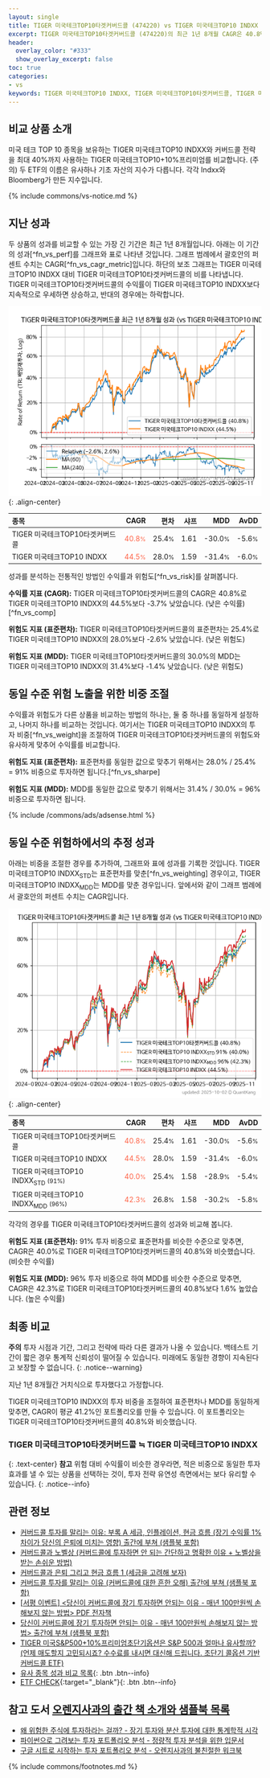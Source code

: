 ```yaml
---
layout: single
title: TIGER 미국테크TOP10타겟커버드콜 (474220) vs TIGER 미국테크TOP10 INDXX (381170)
excerpt: TIGER 미국테크TOP10타겟커버드콜 (474220)의 최근 1년 8개월 CAGR은 40.8%로 TIGER 미국테크TOP10 INDXX (381170)의 44.5%보다 -3.7% 낮았습니다.
header:
  overlay_color: "#333"
  show_overlay_excerpt: false
toc: true
categories:
- vs
keywords: TIGER 미국테크TOP10 INDXX, TIGER 미국테크TOP10타겟커버드콜, TIGER 미국테크TOP10타겟커버드콜 TIGER 미국테크TOP10 INDXX 비교, 474220, 381170, 474220 474220 비교
---
```


## 비교 상품 소개


미국 테크 TOP 10 종목을 보유하는 TIGER 미국테크TOP10 INDXX와 커버드콜 전략을 최대 40%까지 사용하는 TIGER 미국테크TOP10+10%프리미엄를 비교합니다. (주의) 두 ETF의 이름은 유사하나 기초 자산의 지수가 다릅니다. 각각 Indxx와 Bloomberg가 만든 지수입니다.



{% include commons/vs-notice.md %}

## 지난 성과

두 상품의 성과를 비교할 수 있는 가장 긴 기간은 최근 1년 8개월입니다. 아래는 이 기간의 성과[^fn_vs_perf]를 그래프와 표로 나타낸 것입니다.
그래프 범례에서 괄호안의 퍼센트 수치는 CAGR[^fn_vs_cagr_metric]입니다.
하단의 보조 그래프는 TIGER 미국테크TOP10 INDXX 대비 TIGER 미국테크TOP10타겟커버드콜의 비를 나타냅니다.
TIGER 미국테크TOP10타겟커버드콜의 수익률이 TIGER 미국테크TOP10 INDXX보다 지속적으로 우세하면 상승하고, 반대의 경우에는 하락합니다.

![TIGER 미국테크TOP10타겟커버드콜](/vs/images/474220-vs-381170_dual.png){: .align-center}

| **종목** | **CAGR** | **편차** | **샤프** | **MDD** | **AvDD** |
| :------------ | ------: | -----------: | -------: | ------: | -------: |
| TIGER 미국테크TOP10타겟커버드콜 | <span style="color: tomato">40.8<small>%</small></span> | 25.4<small>%</small> | 1.61 | -30.0<small>%</small> | -5.6<small>%</small> |
| TIGER 미국테크TOP10 INDXX | <span style="color: tomato">44.5<small>%</small></span> | 28.0<small>%</small> | 1.59 | -31.4<small>%</small> | -6.0<small>%</small> |

<!-- more -->


성과를 분석하는 전통적인 방법인 수익률과 위험도[^fn_vs_risk]를 살펴봅니다.

**수익률 지표 (CAGR):** TIGER 미국테크TOP10타겟커버드콜의 CAGR은 40.8%로 TIGER 미국테크TOP10 INDXX의 44.5%보다 -3.7% 낮았습니다. (낮은 수익률)[^fn_vs_comp]

**위험도 지표 (표준편차):** TIGER 미국테크TOP10타겟커버드콜의 표준편차는 25.4%로 TIGER 미국테크TOP10 INDXX의 28.0%보다 -2.6% 낮았습니다. (낮은 위험도)

**위험도 지표 (MDD):** TIGER 미국테크TOP10타겟커버드콜의 30.0%의 MDD는 TIGER 미국테크TOP10 INDXX의 31.4%보다 -1.4% 낮았습니다. (낮은 위험도)



## 동일 수준 위험 노출을 위한 비중 조절

수익률과 위험도가 다른 상품을 비교하는 방법의 하나는, 둘 중 하나를 동일하게 설정하고, 나머지 하나를 비교하는 것입니다.
여기서는 TIGER 미국테크TOP10 INDXX의 투자 비중[^fn_vs_weight]을 조절하여 TIGER 미국테크TOP10타겟커버드콜의 위험도와 유사하게 맞추어 수익률를 비교합니다.

**위험도 지표 (표준편차):** 표준편차를 동일한 값으로 맞추기 위해서는 28.0% / 25.4% = 91% 비중으로 투자하면 됩니다.[^fn_vs_sharpe]

**위험도 지표 (MDD):** MDD를 동일한 값으로 맞추기 위해서는 31.4% / 30.0% = 96% 비중으로 투자하면 됩니다.


{% include /commons/ads/adsense.html %}



## 동일 수준 위험하에서의 추정 성과

아래는 비중을 조절한 경우를 추가하여, 그래프와 표에 성과를 기록한 것입니다.
TIGER 미국테크TOP10 INDXX<sub>STD</sub>는 표준편차를 맞춘[^fn_vs_weighting] 경우이고, TIGER 미국테크TOP10 INDXX<sub>MDD</sub>는 MDD를 맞춘 경우입니다.
앞에서와 같이 그래프 범례에서 괄호안의 퍼센트 수치는 CAGR입니다.


![TIGER 미국테크TOP10타겟커버드콜](/vs/images/474220-vs-381170.png){: .align-center}



| **종목** | **CAGR** | **편차** | **샤프** | **MDD** | **AvDD** |
| :------------ | ------: | -----------: | -------: | ------: | -------: |
| TIGER 미국테크TOP10타겟커버드콜 | <span style="color: tomato">40.8<small>%</small></span> | 25.4<small>%</small> | 1.61 | -30.0<small>%</small> | -5.6<small>%</small> |
| TIGER 미국테크TOP10 INDXX | <span style="color: tomato">44.5<small>%</small></span> | 28.0<small>%</small> | 1.59 | -31.4<small>%</small> | -6.0<small>%</small> |
| TIGER 미국테크TOP10 INDXX<sub>STD</sub> <small>(91%)</small> | <span style="color: tomato">40.0<small>%</small></span> | 25.4<small>%</small> | 1.58 | -28.9<small>%</small> | -5.4<small>%</small> |
| TIGER 미국테크TOP10 INDXX<sub>MDD</sub> <small>(96%)</small> | <span style="color: tomato">42.3<small>%</small></span> | 26.8<small>%</small> | 1.58 | -30.2<small>%</small> | -5.8<small>%</small> |



각각의 경우를 TIGER 미국테크TOP10타겟커버드콜의 성과와 비교해 봅니다.

**위험도 지표 (표준편차):** 91% 투자 비중으로 표준편차를 비슷한 수준으로 맞추면, CAGR은 40.0%로 TIGER 미국테크TOP10타겟커버드콜의 40.8%와 비슷했습니다. (비슷한 수익률)

**위험도 지표 (MDD):** 96% 투자 비중으로 하여 MDD를 비슷한 수준으로 맞추면, CAGR은 42.3%로 TIGER 미국테크TOP10타겟커버드콜의 40.8%보다 1.6% 높았습니다. (높은 수익률)




## 최종 비교

**주의** 투자 시점과 기간, 그리고 전략에 따라 다른 결과가 나올 수 있습니다. 백테스트 기간이 짧은 경우 통계적 신뢰성이 떨어질 수 있습니다. 미래에도 동일한 경향이 지속된다고 보장할 수 없습니다.
{: .notice--warning}

지난 1년 8개월간 거치식으로 투자했다고 가정합니다.

TIGER 미국테크TOP10 INDXX의 투자 비중을 조절하여 표준편차나 MDD를 동일하게 맞추면, CAGR이 평균 41.2%인 포트폴리오를 만들 수 있습니다.
이 포트폴리오는 TIGER 미국테크TOP10타겟커버드콜의 40.8%와 비슷했습니다.

### TIGER 미국테크TOP10타겟커버드콜 ≒ TIGER 미국테크TOP10 INDXX
{: .text-center}
**참고** 위험 대비 수익률이 비슷한 경우라면, 적은 비중으로 동일한 투자 효과를 낼 수 있는 상품을 선택하는 것이, 투자 전략 유연성 측면에서는 보다 유리할 수 있습니다.
{: .notice--info}


## 관련 정보

- [커버드콜 투자를 말리는 이유: 부록 A 세금, 인플레이션, 현금 흐름 (장기 수익률 1% 차이가 당신의 은퇴에 미치는 영향) 출간에 부쳐 (샘플북 포함)](https://kongdori.tistory.com/484)
- [커버드콜과 노벨상 (커버드콜에 투자하면 안 되는 간단하고 명확한 이유 + 노벨상을 받는 손쉬운 방법)](https://kongdori.tistory.com/483)
- [커버드콜과 은퇴 그리고 현금 흐름 1 (세금을 고려해 보자)](https://kongdori.tistory.com/478)
- [커버드콜 투자를 말리는 이유 (커버드콜에 대한 흔한 오해) 출간에 부쳐 (샘플북 포함)](https://kongdori.tistory.com/473)
- [[서평 이벤트] <당신이 커버드콜에 장기 투자하면 안되는 이유 - 매년 100만원씩 손해보지 않는 방법> PDF 전자책](https://m.blog.naver.com/onuri2005/223783587701)
- [당신이 커버드콜에 장기 투자하면 안되는 이유 - 매년 100만원씩 손해보지 않는 방법> 출간에 부쳐 (샘플북 포함)](https://kongdori.tistory.com/403)
- [TIGER 미국S&P500+10%프리미엄초단기옵션은 S&P 500과 얼마나 유사할까? (언제 매도할지 고민되시죠? 수수료를 내시면 대신해 드립니다. 초단기 콜옵션 기반 커버드콜 ETF)](https://kongdori.tistory.com/293)
- [유사 종목 성과 비교 목록](/vs/){: .btn .btn--info}
- [ETF CHECK](https://www.etfcheck.co.kr/mobile/etpitem/381170/compare?compCode%5B%5D=474220){:target="_blank"}{: .btn .btn--info}


## 참고 도서 [오렌지사과의 출간 책 소개와 샘플북 목록](https://kongdori.tistory.com/691)

- [왜 위험한 주식에 투자하라는 걸까? - 장기 투자와 분산 투자에 대한 통계학적 시각](https://kongdori.tistory.com/421)
- [파이썬으로 그려보는 투자 포트폴리오 분석  - 정량적 투자 분석을 위한 입문서](https://kongdori.tistory.com/643)
- [구글 시트로 시작하는 투자 포트폴리오 분석 - 오렌지사과의 불친절한 워크북](https://kongdori.tistory.com/449)

{% include commons/footnotes.md %}